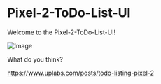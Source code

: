 # Pixel-2-ToDo-List-UI
Welcome to the Pixel-2-ToDo-List-UI!

![Image](https://github.com/eugenedondo/Pixel-2-ToDo-List-UI/blob/master/art/ui.jpg)

What do you think?

https://www.uplabs.com/posts/todo-listing-pixel-2
